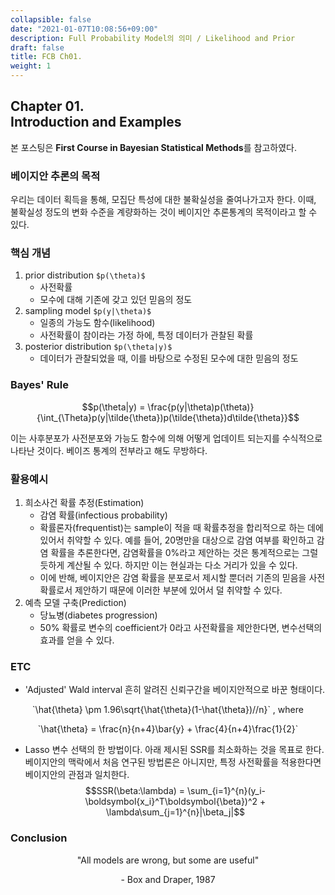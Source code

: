 ```yaml
---
collapsible: false
date: "2021-01-07T10:08:56+09:00"
description: Full Probability Model의 의미 / Likelihood and Prior
draft: false
title: FCB Ch01.
weight: 1
---
```


## Chapter 01. <br> Introduction and Examples
본 포스팅은 **First Course in Bayesian Statistical Methods**를 참고하였다.

### 베이지안 추론의 목적
우리는 데이터 획득을 통해, 모집단 특성에 대한 불확실성을 줄여나가고자 한다. 이때, 불확실성 정도의 변화 수준을 계량화하는 것이 베이지안 추론통계의 목적이라고 할 수 있다.

### 핵심 개념
1. prior distribution `$p(\theta)$`
    - 사전확률
    - 모수에 대해 기존에 갖고 있던 믿음의 정도
2. sampling model `$p(y|\theta)$` 
    - 일종의 가능도 함수(likelihood)
    - 사전확률이 참이라는 가정 하에, 특정 데이터가 관찰된 확률
3. posterior distribution `$p(\theta|y)$`
    - 데이터가 관찰되었을 때, 이를 바탕으로 수정된 모수에 대한 믿음의 정도
    
### Bayes' Rule
$$p(\theta|y) = \frac{p(y|\theta)p(\theta)}{\int_{\Theta}p(y|\tilde{\theta})p(\tilde{\theta})d\tilde{\theta}}$$

이는 사후분포가 사전분포와 가능도 함수에 의해 어떻게 업데이트 되는지를 수식적으로 나타난 것이다.
베이즈 통계의 전부라고 해도 무방하다.

### 활용예시
1. 희소사건 확률 추정(Estimation)
    - 감염 확률(infectious probability)
    - 확률론자(frequentist)는 sample이 적을 때 확률추정을 합리적으로 하는 데에 있어서 취약할 수 있다. 예를 들어, 20명만을 대상으로 감염 여부를 확인하고 감염 확률을 추론한다면, 감염확률을 0%라고 제안하는 것은 통계적으로는 그럴 듯하게 계산될 수 있다. 하지만 이는 현실과는 다소 거리가 있을 수 있다.
    - 이에 반해, 베이지안은 감염 확률을 분포로서 제시할 뿐더러 기존의 믿음을 사전확률로서 제안하기 때문에 이러한 부분에 있어서 덜 취약할 수 있다.
2. 예측 모델 구축(Prediction)
    - 당뇨병(diabetes progression)
    - 50% 확률로 변수의 coefficient가 0라고 사전확률을 제안한다면, 변수선택의 효과를 얻을 수 있다.

### ETC
- 'Adjusted' Wald interval
흔히 알려진 신뢰구간을 베이지안적으로 바꾼 형태이다. 
<p style='text-align: center'>`\hat{\theta} \pm 1.96\sqrt{\hat{\theta}(1-\hat{\theta})//n}` , where </p>
<p style='text-align: center'>`\hat{\theta} = \frac{n}{n+4}\bar{y} + \frac{4}{n+4}\frac{1}{2}`</p>

- Lasso
변수 선택의 한 방법이다. 아래 제시된 SSR를 최소화하는 것을 목표로 한다. 베이지안의 맥락에서 처음 연구된 방법론은 아니지만, 특정 사전확률을 적용한다면 베이지안의 관점과 일치한다.
$$SSR(\beta:\lambda) = \sum_{i=1}^{n}(y_i-\boldsymbol{x_i}^T\boldsymbol{\beta})^2 + \lambda\sum_{j=1}^{n}|\beta_j|$$ 



### Conclusion
<p style='text-align: center'> "All models are wrong, but some are useful" </p>
<p style='text-align: center'> - Box and Draper, 1987 </p> 


<br>
<br>